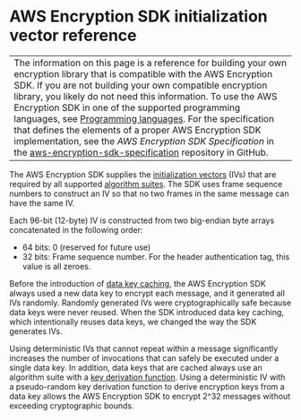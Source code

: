 # AWS Encryption SDK initialization vector reference<a name="IV-reference"></a>


|  | 
| --- |
|  The information on this page is a reference for building your own encryption library that is compatible with the AWS Encryption SDK\. If you are not building your own compatible encryption library, you likely do not need this information\. To use the AWS Encryption SDK in one of the supported programming languages, see [Programming languages](programming-languages.md)\. For the specification that defines the elements of a proper AWS Encryption SDK implementation, see the *AWS Encryption SDK Specification* in the [aws\-encryption\-sdk\-specification](https://github.com/awslabs/aws-encryption-sdk-specification/) repository in GitHub\.  | 

The AWS Encryption SDK supplies the [initialization vectors](https://en.wikipedia.org/wiki/Initialization_vector) \(IVs\) that are required by all supported [algorithm suites](algorithms-reference.md)\. The SDK uses frame sequence numbers to construct an IV so that no two frames in the same message can have the same IV\. 

Each 96\-bit \(12\-byte\) IV is constructed from two big\-endian byte arrays concatenated in the following order:
+ 64 bits: 0 \(reserved for future use\)
+ 32 bits: Frame sequence number\. For the header authentication tag, this value is all zeroes\.

Before the introduction of [data key caching](data-key-caching.md), the AWS Encryption SDK always used a new data key to encrypt each message, and it generated all IVs randomly\. Randomly generated IVs were cryptographically safe because data keys were never reused\. When the SDK introduced data key caching, which intentionally reuses data keys, we changed the way the SDK generates IVs\. 

Using deterministic IVs that cannot repeat within a message significantly increases the number of invocations that can safely be executed under a single data key\. In addition, data keys that are cached always use an algorithm suite with a [key derivation function](https://en.wikipedia.org/wiki/Key_derivation_function)\. Using a deterministic IV with a pseudo\-random key derivation function to derive encryption keys from a data key allows the AWS Encryption SDK to encrypt 2^32 messages without exceeding cryptographic bounds\. 